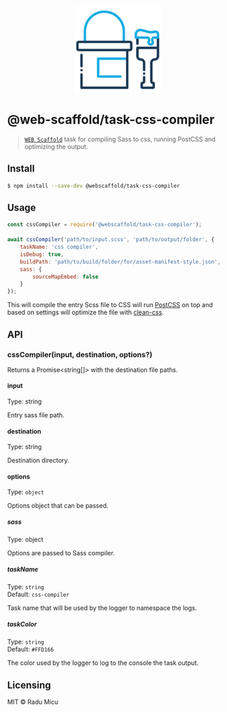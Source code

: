 <div align="center">
  <img src="media/css-construction.svg" alt="Web Scaffold task-css-compiler" height="200" />
</div>

# @web-scaffold/task-css-compiler

> [`WEB Scaffold`](https://github.com/webscaffold/webscaffold) task for compiling Sass to css, running PostCSS and optimizing the output.

## Install

```sh
$ npm install --save-dev @webscaffold/task-css-compiler
```

## Usage

```js
const cssCompiler = require('@webscaffold/task-css-compiler');

await cssCompiler('path/to/input.scss', 'path/to/output/folder', {
	taskName: 'css compiler',
	isDebug: true,
	buildPath: 'path/to/build/folder/for/asset-manifest-style.json',
	sass: {
		sourceMapEmbed: false 
	}
});
```

This will compile the entry Scss file to CSS will run [PostCSS](https://postcss.org/) on top and based on settings will optimize the file with [clean-css](https://github.com/jakubpawlowicz/clean-css).

## API

### cssCompiler(input, destination, options?)

Returns a Promise<string[]> with the destination file paths.

#### input

Type: string

Entry sass file path.

#### destination

Type: string

Destination directory.

#### options

Type: `object`

Options object that can be passed.

##### sass

Type: object

Options are passed to Sass compiler.

##### taskName

Type: `string`<br>
Default: `css-compiler`

Task name that will be used by the logger to namespace the logs.

##### taskColor

Type: `string`<br>
Default: `#FFD166`

The color used by the logger to log to the console the task output.

## Licensing

MIT © Radu Micu
